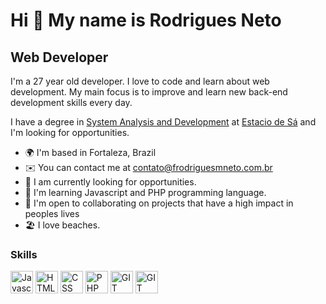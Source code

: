 Hi 👋 My name is Rodrigues Neto
==========================

Web Developer
-----------------------------

I'm a 27 year old developer. I love to code and learn about web development. My main focus is to improve and learn new back-end development skills every day.

I have a degree in [System Analysis and Development](https://estacio.br/cursos/graduacao/analise-e-desenvolvimento-de-sistemas) at [Estacio de Sá](https://estacio.br/a-estacio/sobre-a-estacio) and I'm looking for opportunities.

* 🌍  I'm based in Fortaleza, Brazil
* ✉️  You can contact me at [contato@frodriguesmneto.com.br](mailto:contato@frodriguesmneto.com.br)
* 🚀  I am currently looking for opportunities.
* 🧠  I'm learning Javascript and PHP programming language.
* 🤝  I'm open to collaborating on projects that have a high impact in peoples lives
* 🏖️  I love beaches.

### Skills

<p align="left">
<a href="https://developer.mozilla.org/en-US/docs/Web/JavaScript" target="_blank" rel="noreferrer"><img src="https://raw.githubusercontent.com/danielcranney/readme-generator/main/public/icons/skills/javascript-colored.svg" width="36" height="36" alt="Javascript" /></a>
<a href="https://developer.mozilla.org/en-US/docs/Glossary/HTML5" target="_blank" rel="noreferrer"><img src="https://raw.githubusercontent.com/danielcranney/readme-generator/main/public/icons/skills/html5-colored.svg" width="36" height="36" alt="HTML5" /></a>
<a href="https://developer.mozilla.org/en-US/docs/Glossary/CSS" target="_blank" rel="noreferrer"><img src="https://raw.githubusercontent.com/danielcranney/readme-generator/main/public/icons/skills/css3-colored.svg" width="36" height="36" alt="CSS" /></a>
<a href="https://developer.mozilla.org/en-US/docs/Glossary/PHP" target="_blank" rel="noreferrer"><img src="https://raw.githubusercontent.com/danielcranney/readme-generator/main/public/icons/skills/php-colored.svg" width="36" height="36" alt="PHP" /></a>
<a href="https://developer.mozilla.org/en-US/docs/Glossary/GIT" target="_blank" rel="noreferrer"><img src="https://git-scm.com/images/logos/downloads/Git-Icon-1788C.png" width="36" height="36" alt="GIT" /></a>
<a href="https://developer.mozilla.org/en-US/docs/Glossary/sql" target="_blank" rel="noreferrer"><img src="https://raw.githubusercontent.com/danielcranney/readme-generator/main/public/icons/skills/mysql-colored.svg" width="36" height="36" alt="GIT" /></a>
</p>
